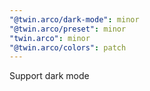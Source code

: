 ```yaml
---
"@twin.arco/dark-mode": minor
"@twin.arco/preset": minor
"twin.arco": minor
"@twin.arco/colors": patch
---
```


Support dark mode
